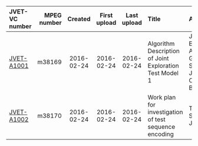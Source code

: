 | JVET-VC number | MPEG number | Created | First upload | Last upload | Title | Authors |
| :------------ | -----------: | :------: | :-----------: | :----------: | :----- | :------ |
| [JVET-A1001](https://jvet-experts.org/doc_end_user/current_document.php?id=2610) | m38169 | 2016-02-24 | 2016-02-24 | 2016-02-24 | Algorithm Description of Joint Exploration Test Model 1 | J. Chen, E. Alshina, G.-J. Sullivan, J.-R. Ohm, J. Boyce |
| [JVET-A1002](https://jvet-experts.org/doc_end_user/current_document.php?id=2611) | m38170 | 2016-02-24 | 2016-02-24 | 2016-02-24 | Work plan for investigation of test sequence encoding | T. Suzuki, J. Chen |
